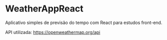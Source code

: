# WeatherAppReact

Aplicativo simples de previsão do tempo com React para estudos front-end.

API utilizada: https://openweathermap.org/api